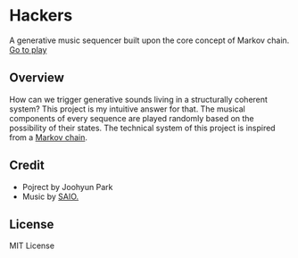 # Hackers
A generative music sequencer built upon the core concept of Markov chain. <br>
[Go to play](https://jooohyunpark.github.io/Hackers/)

## Overview
How can we trigger generative sounds living in a structurally coherent system? This project is my intuitive answer for that. The musical components of every sequence are played randomly based on the possibility of their states. The technical system of this project is inspired from a [Markov chain](https://en.wikipedia.org/wiki/Markov_chain).

## Credit
* Pojrect by Joohyun Park 
* Music by [SAIO.](https://soundcloud.com/saiopark)

## License
MIT License
